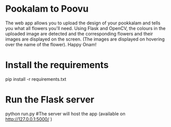 # Pookalam to Poovu
The web app allows you to upload the design of your pookkalam and tells you what all flowers you'll need.
Using Flask and OpenCV, the colours in the uploaded image are detected and the corresponding flowers and their images are displayed on the screen. (The images are displayed on hovering over the name of the flower).
Happy Onam!
# Install the requirements
pip install -r requirements.txt
# Run the Flask server
python run.py
#The server will host the app (available on http://127.0.0.1:5000/ )

